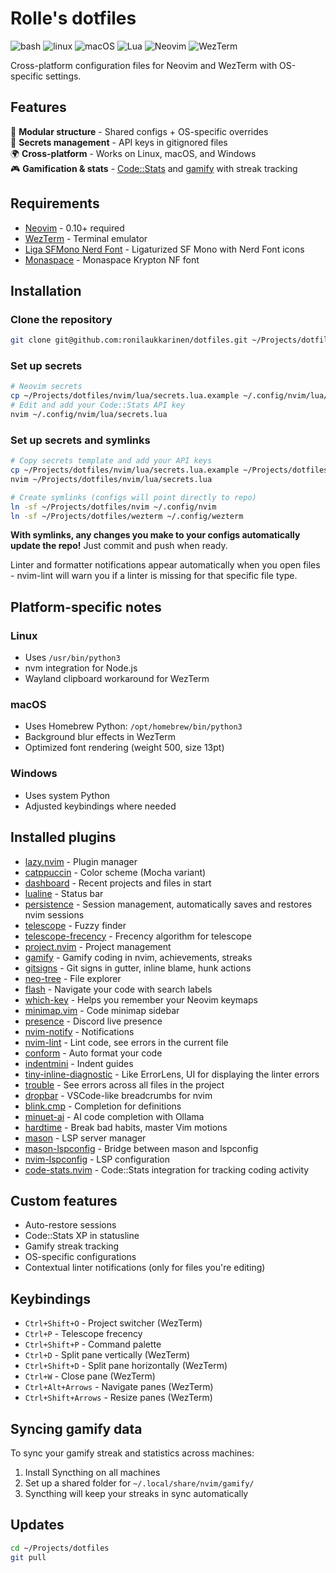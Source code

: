 # Rolle's dotfiles

![bash](https://img.shields.io/badge/bash-%23121011.svg?style=for-the-badge&color=%23222222&logo=gnu-bash&logoColor=white) ![linux](https://img.shields.io/badge/Linux-FCC624?style=for-the-badge&logo=linux&logoColor=black) ![macOS](https://img.shields.io/badge/macOS-000000?style=for-the-badge&logo=apple&logoColor=white) ![Lua](https://img.shields.io/badge/Lua-2C2D72?style=for-the-badge&logo=lua&logoColor=white) ![Neovim](https://img.shields.io/badge/Neovim-0.10+-57A143?style=for-the-badge&logo=neovim&logoColor=white) ![WezTerm](https://img.shields.io/badge/WezTerm-4E49EE?style=for-the-badge&logo=wezterm&logoColor=white)
  
Cross-platform configuration files for Neovim and WezTerm with OS-specific settings.

## Features

🎯 **Modular structure** - Shared configs + OS-specific overrides<br>
🔐 **Secrets management** - API keys in gitignored files<br>
🌍 **Cross-platform** - Works on Linux, macOS, and Windows<br>
🎮 **Gamification & stats** - [Code::Stats](https://codestats.net/users/rolle) and [gamify](https://github.com/GrzegorzSzczepanek/gamify.nvim) with streak tracking

## Requirements

- [Neovim](https://neovim.io/) - 0.10+ required
- [WezTerm](https://wezfurlong.org/wezterm/) - Terminal emulator
- [Liga SFMono Nerd Font](https://github.com/shaunsingh/SFMono-Nerd-Font-Ligaturized) - Ligaturized SF Mono with Nerd Font icons
- [Monaspace](https://monaspace.githubnext.com/) - Monaspace Krypton NF font

## Installation

### Clone the repository

```bash
git clone git@github.com:ronilaukkarinen/dotfiles.git ~/Projects/dotfiles
```

### Set up secrets

```bash
# Neovim secrets
cp ~/Projects/dotfiles/nvim/lua/secrets.lua.example ~/.config/nvim/lua/secrets.lua
# Edit and add your Code::Stats API key
nvim ~/.config/nvim/lua/secrets.lua
```

### Set up secrets and symlinks

```bash
# Copy secrets template and add your API keys
cp ~/Projects/dotfiles/nvim/lua/secrets.lua.example ~/Projects/dotfiles/nvim/lua/secrets.lua
nvim ~/Projects/dotfiles/nvim/lua/secrets.lua

# Create symlinks (configs will point directly to repo)
ln -sf ~/Projects/dotfiles/nvim ~/.config/nvim
ln -sf ~/Projects/dotfiles/wezterm ~/.config/wezterm
```

**With symlinks, any changes you make to your configs automatically update the repo!** Just commit and push when ready.

Linter and formatter notifications appear automatically when you open files - nvim-lint will warn you if a linter is missing for that specific file type.

## Platform-specific notes

### Linux

- Uses `/usr/bin/python3`
- nvm integration for Node.js
- Wayland clipboard workaround for WezTerm

### macOS

- Uses Homebrew Python: `/opt/homebrew/bin/python3`
- Background blur effects in WezTerm
- Optimized font rendering (weight 500, size 13pt)

### Windows

- Uses system Python
- Adjusted keybindings where needed

## Installed plugins

- [lazy.nvim](https://github.com/folke/lazy.nvim) - Plugin manager
- [catppuccin](https://github.com/catppuccin/nvim) - Color scheme (Mocha variant)
- [dashboard](https://github.com/nvimdev/dashboard-nvim) - Recent projects and files in start
- [lualine](https://github.com/nvim-lualine/lualine.nvim) - Status bar
- [persistence](https://github.com/folke/persistence.nvim) - Session management, automatically saves and restores nvim sessions
- [telescope](https://github.com/nvim-telescope/telescope.nvim) - Fuzzy finder
- [telescope-frecency](https://github.com/nvim-telescope/telescope-frecency.nvim) - Frecency algorithm for telescope
- [project.nvim](https://github.com/ahmedkhalf/project.nvim) - Project management
- [gamify](https://github.com/GrzegorzSzczepanek/gamify.nvim) - Gamify coding in nvim, achievements, streaks
- [gitsigns](https://github.com/lewis6991/gitsigns.nvim) - Git signs in gutter, inline blame, hunk actions
- [neo-tree](https://github.com/nvim-neo-tree/neo-tree.nvim) - File explorer
- [flash](https://github.com/folke/flash.nvim) - Navigate your code with search labels
- [which-key](https://github.com/folke/which-key.nvim) - Helps you remember your Neovim keymaps
- [minimap.vim](https://github.com/wfxr/minimap.vim) - Code minimap sidebar
- [presence](https://github.com/andweeb/presence.nvim) - Discord live presence
- [nvim-notify](https://github.com/rcarriga/nvim-notify) - Notifications
- [nvim-lint](https://github.com/mfussenegger/nvim-lint) - Lint code, see errors in the current file
- [conform](https://github.com/stevearc/conform.nvim) - Auto format your code
- [indentmini](https://github.com/nvimdev/indentmini.nvim) - Indent guides
- [tiny-inline-diagnostic](https://github.com/rachartier/tiny-inline-diagnostic.nvim) - Like ErrorLens, UI for displaying the linter errors
- [trouble](https://github.com/folke/trouble.nvim) - See errors across all files in the project
- [dropbar](https://github.com/Bekaboo/dropbar.nvim) - VSCode-like breadcrumbs for nvim
- [blink.cmp](https://github.com/Saghen/blink.cmp) - Completion for definitions
- [minuet-ai](https://github.com/milanglacier/minuet-ai.nvim) - AI code completion with Ollama
- [hardtime](https://github.com/m4xshen/hardtime.nvim) - Break bad habits, master Vim motions
- [mason](https://github.com/williamboman/mason.nvim) - LSP server manager
- [mason-lspconfig](https://github.com/williamboman/mason-lspconfig.nvim) - Bridge between mason and lspconfig
- [nvim-lspconfig](https://github.com/neovim/nvim-lspconfig) - LSP configuration
- [code-stats.nvim](https://github.com/Freed-Wu/code-stats.nvim) - Code::Stats integration for tracking coding activity

## Custom features

- Auto-restore sessions
- Code::Stats XP in statusline
- Gamify streak tracking
- OS-specific configurations
- Contextual linter notifications (only for files you're editing)

## Keybindings

- `Ctrl+Shift+O` - Project switcher (WezTerm)
- `Ctrl+P` - Telescope frecency
- `Ctrl+Shift+P` - Command palette
- `Ctrl+D` - Split pane vertically (WezTerm)
- `Ctrl+Shift+D` - Split pane horizontally (WezTerm)
- `Ctrl+W` - Close pane (WezTerm)
- `Ctrl+Alt+Arrows` - Navigate panes (WezTerm)
- `Ctrl+Shift+Arrows` - Resize panes (WezTerm)

## Syncing gamify data

To sync your gamify streak and statistics across machines:

1. Install Syncthing on all machines
2. Set up a shared folder for `~/.local/share/nvim/gamify/`
3. Syncthing will keep your streaks in sync automatically

## Updates

```bash
cd ~/Projects/dotfiles
git pull
```
